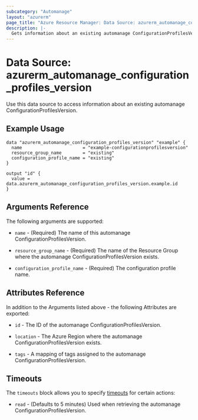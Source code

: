 ```yaml
---
subcategory: "Automanage"
layout: "azurerm"
page_title: "Azure Resource Manager: Data Source: azurerm_automanage_configuration_profiles_version"
description: |-
  Gets information about an existing automanage ConfigurationProfilesVersion.
---
```


# Data Source: azurerm_automanage_configuration_profiles_version

Use this data source to access information about an existing automanage ConfigurationProfilesVersion.

## Example Usage

```hcl
data "azurerm_automanage_configuration_profiles_version" "example" {
  name                       = "example-configurationprofilesversion"
  resource_group_name        = "existing"
  configuration_profile_name = "existing"
}

output "id" {
  value = data.azurerm_automanage_configuration_profiles_version.example.id
}
```

## Arguments Reference

The following arguments are supported:

* `name` - (Required) The name of this automanage ConfigurationProfilesVersion.

* `resource_group_name` - (Required) The name of the Resource Group where the automanage ConfigurationProfilesVersion exists.

* `configuration_profile_name` - (Required) The configuration profile name.

## Attributes Reference

In addition to the Arguments listed above - the following Attributes are exported:

* `id` - The ID of the automanage ConfigurationProfilesVersion.

* `location` - The Azure Region where the automanage ConfigurationProfilesVersion exists.

* `tags` - A mapping of tags assigned to the automanage ConfigurationProfilesVersion.

## Timeouts

The `timeouts` block allows you to specify [timeouts](https://www.terraform.io/docs/configuration/resources.html#timeouts) for certain actions:

* `read` - (Defaults to 5 minutes) Used when retrieving the automanage ConfigurationProfilesVersion.
